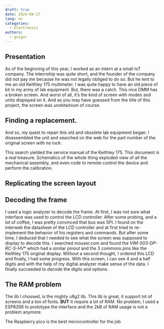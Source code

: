 ```yaml
---
draft: true 
date: 2024-04-17
lang: en
categories:
  - Electronics
authors:
  - guigur
---
```


## Presentation
As of the beginning of this year, I worked as an intern at a small IoT company. 
The internship was quite short, and the founder of the company did not pay me because he was not legally obliged to do so. But he lent to me an old Keithley 175 multimeter. 
I was quite happy to have an old piece of kit in my army of lab equipment. But, there was a catch. This nice DMM has a broken screen. 
And worst of all, it’s the kind of screen with modes and units displayed on it. 
And as you may have guessed from the title of this project, the screen was unobtainium of course.
<!-- more -->

## Finding a replacement.

And so, my quest to repair this old and obsolete lab equipment began. 
I disassembled the unit and searched on the web for the part number of the original screen with no luck.

This search yielded the service manual of the Keithley 175.
This document is a real treasure. Schematics of the whole thing exploded view of all the mechanical assembly, and even code to remote control the device and perform the calibration.

## Replicating the screen layout

## Decoding the frame

I used a logic analyzer to decode the frame. At first, I was not sure what interface was used to control the LCD controller.
After some probing, and a lot of coffee, I was pretty convinced that bus was SPI.
I found on the interweb the datasheet of the LCD controller and at first tried to re-implement the behavior of his registers and commands.
But after some time, I deduced that I needed to see what the screen was supposed to display to decode this.
I searched mouser.com and found the _VIM-503-DP-RC-S-HV_* which had a similar pinout and the 3 commons pins like the Keithley 175 original display.
Without a second thought, I ordered this LCD and finally, I had some progress. 
With this screen, I can see 4 and a half digits and with the help of my digital analyzer make sense of the data.
I finally succeeded to decode the digits and options.

## The RAM problem

The lib I chossed, is the mighty u8g2 lib. This lib is great, it support lot of screens and a ton of fonts.
**BUT** it require a lot of RAM.
No problem, I used a ESP8266 to prototype the interface and the 2kB of RAM usage is not a problem anymore.

The Raspberry pico is the best microcontroller for the job
